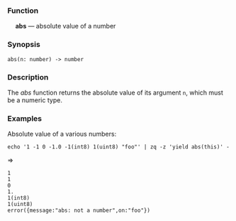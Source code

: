 ### Function

&emsp; **abs** &mdash; absolute value of a number

### Synopsis

```
abs(n: number) -> number
```

### Description

The _abs_ function returns the absolute value of its argument `n`, which
must be a numeric type.

### Examples

Absolute value of a various numbers:
```mdtest-command
echo '1 -1 0 -1.0 -1(int8) 1(uint8) "foo"' | zq -z 'yield abs(this)' -
```
=>
```mdtest-output
1
1
0
1.
1(int8)
1(uint8)
error({message:"abs: not a number",on:"foo"})
```
